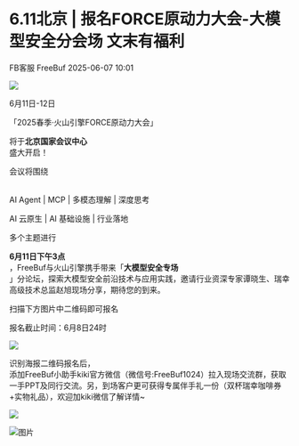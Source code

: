 #  6.11北京 | 报名FORCE原动力大会-大模型安全分会场 文末有福利  
FB客服  FreeBuf   2025-06-07 10:01  
  
![](https://mmbiz.qpic.cn/mmbiz_gif/qq5rfBadR38jUokdlWSNlAjmEsO1rzv3srXShFRuTKBGDwkj4gvYy34iajd6zQiaKl77Wsy9mjC0xBCRg0YgDIWg/640?wx_fmt=gif "")  
  
  
6月11日-12日  
  
「2025春季·火山引擎FORCE原动力大会」  
  
将于**北京国家会议中心**  
盛大开启！  
  
会议将围绕  
  
   
AI Agent | MCP | 多模态理解 | 深度思考  
  
AI 云原生 | AI 基础设施 | 行业落地  
  
多个主题进行  
  
**6月11日下午3点**  
，FreeBuf与火山引擎携手带来「**大模型安全专场**  
」分论坛，探索大模型安全前沿技术与应用实践，邀请行业资深专家谭晓生、瑞幸高级技术总监赵旭现场分享，期待您的到来。  
  
扫描下方图片中二维码即可报名  
  
报名截止时间：6月8日24时  
  
  
![](https://mmbiz.qpic.cn/mmbiz_png/qq5rfBadR3iblc7WcME2ohpibXziarQaghTCqWXWonJzpb5L7RibtRLH830iacLXD6g9Ql68ZqNj2mMHtUIUZdAgN2A/640?wx_fmt=png&from=appmsg "")  
  
  
识别海报二维码报名后，  
添加FreeBuf小助手kiki官方微信（微信号:FreeBuf1024）拉入现场交流群，获取一手PPT及同行交流。另，到场客户更可获得专属伴手礼一份（双杯瑞幸咖啡券+实物礼品），欢迎加kiki微信了解详情~  
  
  
![](https://mmbiz.qpic.cn/mmbiz_jpg/qq5rfBadR3iblc7WcME2ohpibXziarQaghToZeXSVezz01PicoTAgncuHMYIx6fzks5l1ygfOdptlh11PrAyqvyjZQ/640?wx_fmt=jpeg&from=appmsg "")  
  
  
![图片](https://mmbiz.qpic.cn/mmbiz_gif/qq5rfBadR3icF8RMnJbsqatMibR6OicVrUDaz0fyxNtBDpPlLfibJZILzHQcwaKkb4ia57xAShIJfQ54HjOG1oPXBew/640?wx_fmt=gif&wxfrom=5&wx_lazy=1&tp=webp "")  
  
